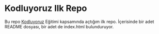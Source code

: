 # Kodluyoruz Ilk Repo
Bu repo [Kodluyoruz](https://kodluyoruz.org) Eğitimi kapsamında açtığım ilk repo. İçerisinde bir adet README dosyası, bir adet de index.html bulunduruyor.

